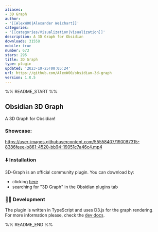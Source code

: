 ```yaml
---
aliases:
- 3D Graph
author:
- '[[AlexW00|Alexander Weichart]]'
categories:
- '[[categories/Visualization|Visualization]]'
description: A 3D Graph for Obsidian
downloads: 31558
mobile: true
number: 673
stars: 295
title: 3D Graph
type: plugin
updated: '2023-10-25T00:05:24'
url: https://github.com/AlexW00/obsidian-3d-graph
version: 1.0.5
---
```


%% README_START %%

## Obsidian 3D Graph

A 3D Graph for Obsidian!

### Showcase:

https://user-images.githubusercontent.com/55558407/190087315-8386feee-b861-4520-bb94-19051c7a46c4.mp4

### ⬇️ Installation

3D-Graph is an official community plugin. You can download by: 
- clicking [here](https://obsidian.md/plugins?id=3d-graph)
- searching for "3D Graph" in the Obsidian plugins tab

### 👨‍💻 Development

The plugin is written in TypeScript and uses D3.js for the graph rendering.
For more information please, check the [dev docs](docs/dev-docs.md).


%% README_END %%